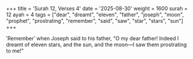 +++
title = 'Surah 12, Verses 4'
date = '2025-08-30'
weight = 1600
surah = 12
ayah = 4
tags = ["dear", "dreamt", "eleven", "father", "joseph", "moon", "prophet", "prostrating", "remember", "said", "saw", "star", "stars", "sun"]
+++

˹Remember˺ when Joseph said to his father, “O my dear father! Indeed I dreamt of eleven stars, and the sun, and the moon—I saw them prostrating to me!”